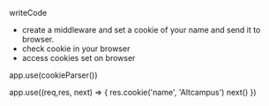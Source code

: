 writeCode

- create a middleware and set a cookie of your name and send it to browser.
- check cookie in your browser
- access cookies set on browser


app.use(cookieParser())

app.use((req,res, next) => {
  res.cookie('name', 'Altcampus')
  next()
})


